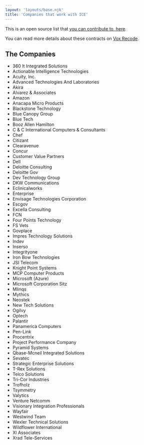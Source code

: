 ```yaml
---
layout: 'layouts/base.njk'
title: 'Companies that work with ICE' 
---
```


This is an open source list that [you can contribute to, here](https://github.com/hankchizljaw/companies-that-work-with-ice).

You can read more details about these contracts on [Vox Recode](https://www.vox.com/recode/2019/7/30/20728147/tech-company-ice-contracts-foia-microsoft-palantir-concur-dell).

## The Companies

- 360 It Integrated Solutions
- Actionable Intelligence Technologies
- Acuity, Inc.
- Advanced Technologies And Laboratories
- Akira
- Alvarez & Associates
- Amazon
- Anacapa Micro Products
- Blackstone Technology
- Blue Canopy Group
- Blue Tech
- Booz Allen Hamilton
- C & C International Computers & Consultants
- Chef
- Citizant
- Clearavenue
- Concur
- Customer Value Partners
- Dell
- Deloitte Consulting
- Deloitte Gov
- Dev Technology Group
- DKW Communications
- Eclinicalworks
- Enterprise
- Envisage Technologies Corporation
- Escgov
- Excella Consulting
- FCN
- Four Points Technology
- FS Vets
- Govplace
- Impres Technology Solutions
- Indev
- Inserso
- Integrityone
- Iron Bow Technologies
- JSI Telecom
- Knight Point Systems
- MCP Computer Products
- Microsoft (Azure)
- Microsoft Corporation Sitz
- Mlinqs
- Mythics
- Neostek
- New Tech Solutions
- Ogilvy
- Optech
- Palantir
- Panamerica Computers
- Pen-Link
- Procentrix
- Project Performance Company
- Pyramid Systems
- Qbase-Mcneil Integrated Solutions
- Sevatec
- Strategic Enterprise Solutions
- T-Rex Solutions
- Telco Solutions
- Tri-Cor Industries
- Trofholz
- Tsymmetry
- Valytics
- Venture Netcomm
- Visionary Integration Professionals
- Wayfair
- Westwind Team
- Wexler Technical Solutions
- Wildflower International
- Xl Associates
- Xrad Tele-Services
